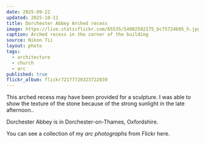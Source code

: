 ```yaml
---
date: 2025-09-22
updated: 2025-10-11
title: Dorchester Abbey Arched recess
image: https://live.staticflickr.com/65535/54802592175_bc75724b95_h.jpg
caption: Arched recess in the corner of the building
source: Nikon 7ii
layout: photo
tags:
  - architecture
  - church
  - arc
published: true
flickr_album: flickr72177720323722839
---
```

This arched recess may have been provided for a sculpture. I was able to show the texture of the stone because of the strong sunlight in the late afternoon..

Dorchester Abbey is in Dorchester-on-Thames, Oxfordshire.

You can see a collection of my _arc photographs_ from Flickr here.